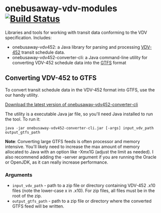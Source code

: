 onebusaway-vdv-modules [![Build Status](https://travis-ci.org/OneBusAway/onebusaway-vdv-modules.svg?branch=master)](https://travis-ci.org/OneBusAway/onebusaway-vdv-modules)
======================

Libraries and tools for working with transit data conforming to the VDV specification.  Includes:

* onebusaway-vdv452: a Java library for parsing and processing [VDV-452](http://mitglieder.vdv.de/module/layout_upload/452_sesv14.pdf) transit schedule data.
* onebusaway-vdv452-converter-cli: a Java command-line utility for converting VDV-452 schedule data into the [GTFS](https://developers.google.com/transit/gtfs/) format

## Converting VDV-452 to GTFS

To convert transit schedule data in the VDV-452 format into GTFS, use the our handy utility.

[Download the latest version of onebusaway-vdv452-converter-cli](http://nexus.onebusaway.org/service/local/artifact/maven/content?r=public&g=org.onebusaway&a=onebusaway-vdv452-to-gtfs-converter-cli&v=LATEST)

The utility is a executable Java jar file, so you'll need Java installed to run the tool.  To run it:

    java -jar onebusaway-vdv452-converter-cli.jar [-args] input_vdv_path output_gtfs_path

**Note**: Converting large GTFS feeds is often processor and memory intensive.
You'll likely need to increase the max amount of memory allocated to Java with
an option like -Xmx1G (adjust the limit as needed). I also recommend adding the
-server argument if you are running the Oracle or OpenJDK, as it can really
increase performance.

### Arguments

* `input_vdv_path` - path to a zip file or directory containing VDV-452 .x10 files (note the lower-case x in .x10).  For zip files, all files must be in the root of the zip. 
* `output_gtfs_path` - path to a zip file or directory where the converted GTFS feed will be written.
